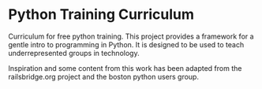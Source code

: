 Python Training Curriculum
====================

Curriculum for free python training.
This project provides a framework for a gentle intro to programming in Python. It is designed to be used to teach underrepresented groups in technology.


Inspiration and some content from this work has been adapted from the railsbridge.org project and the boston python users group.


